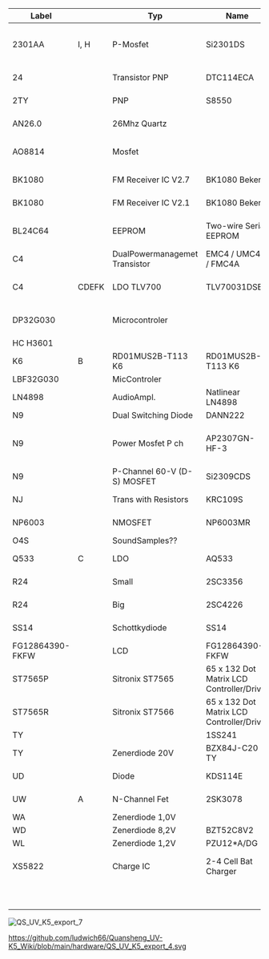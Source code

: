 
Label |   | Typ | Name | Pin | Case | Manufacturer | Datasheet-Link | Param1 | Param2 | Param3
-- | -- | -- | -- | -- | -- | -- | -- | -- | -- | --
2301AA | I, H | P-Mosfet | Si2301DS | 3 | TO-236 (SOT-23) | Vishay | https://github.com/amnemonic/Quansheng_UV-K5_Firmware/blob/main/hardware/2301A_SI2301_Datasheet.pdf | 2,5V |   | 1,25W
24 |   | Transistor PNP | DTC114ECA | 3 | SOT23 |   | https://github.com/ludwich66/Quansheng_UV-K5_Wiki/blob/main/hardware/24_DTC114ECA_Galaxy%20Electrical.pdf |   |   |  
2TY |   | PNP | S8550 | 3 |   |   | https://github.com/amnemonic/Quansheng_UV-K5_Firmware/blob/main/hardware/S8550-2TY-PNP_Datasheet.pdf |   |   |  
AN26.0 |   | 26Mhz Quartz |   |   |   |   | https://github.com/amnemonic/Quansheng_UV-K5_Firmware/blob/main/hardware/AN26.0_TCXO_KDS_Datasheet.pdf |   |   |  
AO8814 |   | Mosfet |   |   |   | Alpha & Omega Semiconductor, Ltd. | https://github.com/amnemonic/Quansheng_UV-K5_Firmware/blob/main/hardware/AO8814_AlphaOmegaSemiconductors.pdf |   |   |  
BK1080 |   | FM Receiver IC V2.7 | BK1080 Beken | 2x4 |   | Beken | https://github.com/amnemonic/Quansheng_UV-K5_Firmware/blob/main/hardware/BK1080_Datasheet_V2.7.pdf |   |   |  
BK1080 |   | FM Receiver IC V2.1 | BK1080 Beken | 2x4 |   | Beken | https://github.com/amnemonic/Quansheng_UV-K5_Firmware/blob/main/hardware/BK1080_Datasheet_V2.1.pdf |   |   |  
BL24C64 |   | EEPROM | Two-wire Serial EEPROM | 2x4 | JEDEC SOIC | Shanghai Belling Corp., Ltd | https://github.com/ludwich66/Quansheng_UV-K5_Firmware/blob/main/hardware/BL24C64_Datasheet.pdf | 64K 8192*8 |   |  
C4 |   | DualPowermanagemet Transistor | EMC4 / UMC4N / FMC4A | 5 |   |   |   |   |   |  
C4 | CDEFK | LDO TLV700 | TLV70031DSER | 5 | SC-70, SOT | TI | https://github.com/amnemonic/Quansheng_UV-K5_Firmware/blob/main/hardware/C4_TLV700_TI_Datasheet.pdf | 1,8 V |   |  
DP32G030 |   | Microcontroler |   |   |   | Action Dynamic Tech.(HK) Trading Co. |   |   |   |  
HC H3601 |   |   |   | 2x4 | SOP8 |   |   |   |   |  
K6 | B | RD01MUS2B-T113 K6 | RD01MUS2B-T113 K6 | 3 | SOT89 | Mitsubishi | https://github.com/amnemonic/Quansheng_UV-K5_Firmware/blob/main/hardware/K6_RD01MUS2B_Mitsubishi_Datasheet.pdf |   |   |  
LBF32G030 |   | MicControler |   |   |   |   |   |   |   |  
LN4898 |   | AudioAmpl. | Natlinear LN4898 | 2 x 4 | SOP8 | Natlinear | https://github.com/amnemonic/Quansheng_UV-K5_Firmware/blob/main/hardware/LN4898_Datasheet.pdf | 1W |   |  
N9 |   | Dual Switching Diode | DANN222 | 3 |   | ON |   |   |   |  
N9 |   | Power Mosfet P ch | AP2307GN-HF-3 | 3 | SOT-23 | Advanced Power Electronics Corp. |   |   |   |  
N9 |   | P-Channel 60-V (D-S) MOSFET | Si2309CDS | 3 | SOT-24 | Vishay Siliconix |   |   |   |  
NJ |   | Trans with Resistors | KRC109S | 3 | SOT-23 | KEC | https://github.com/amnemonic/Quansheng_UV-K5_Firmware/blob/main/hardware/NJ_KRC109S_KEC_Datasheet.pdf |   |   |  
NP6003 |   | NMOSFET | NP6003MR | 3 | SOT-23-3L | Natlinear | https://github.com/amnemonic/Quansheng_UV-K5_Firmware/blob/main/hardware/NP6003_NP6003MR_Datasheet.pdf |   |   |  
O4S |   | SoundSamples?? |   | 2x4 |   |   |   |   |   |  
Q533 | C | LDO | AQ533 | 3 | SOT89 | acutechnoligy | https://github.com/amnemonic/Quansheng_UV-K5_Firmware/blob/main/hardware/AQ533_AcutechnologySemiconductor.pdf | 3,3V |   |  
R24 |   | Small | 2SC3356 |   | SOT-23 |   | https://github.com/amnemonic/Quansheng_UV-K5_Firmware/blob/main/hardware/R24_2SC4226_Datasheet.PDF |   |   |  
R24 |   | Big | 2SC4226 |   | SOT-323 |   | https://github.com/amnemonic/Quansheng_UV-K5_Firmware/blob/main/hardware/R24_2SC4226_Datasheet.PDF |   |   |  
SS14 |   | Schottkydiode | SS14 | 2 | DO-214AC |   |   | 40V | 1A |  
FG12864390-FKFW |   | LCD | FG12864390-FKFW | 12 | Modul |   |   | 128x64 px |   |  
ST7565P |   | Sitronix ST7565 | 65 x 132 Dot Matrix LCD Controller/Driver |   |   | Sitronix | https://github.com/amnemonic/Quansheng_UV-K5_Firmware/blob/main/hardware/ST7565P_Datasheet_V2.3.pdf |   |   |  
ST7565R |   | Sitronix ST7566 | 65 x 132 Dot Matrix LCD Controller/Driver |   |   | Sitronix | https://github.com/amnemonic/Quansheng_UV-K5_Firmware/blob/main/hardware/ST7565R_Datasheet_V1.7.pdf |   |   |  
TY |   |   | 1SS241 | 2 |   |   |   |   |   |  
TY |   | Zenerdiode 20V | BZX84J-C20 TY | 2 |   | NXP |   |   |   |  
UD |   | Diode | KDS114E | 2 | SOD-323F | KEC | https://github.com/ludwich66/Quansheng_UV-K5_Wiki/blob/main/hardware/UD_KDS114E_Diode_KEC_Datasheet.pdf |   |   |  
UW | A | N-Channel Fet | 2SK3078 | 3 | SOT89 | Toshiba | https://github.com/ludwich66/Quansheng_UV-K5_Wiki/blob/main/hardware/UW_2SK3078_Toshiba_Datasheet.PDF |   |   |  
WA |   | Zenerdiode 1,0V |   | 2 |   | NXP |   | 1,0V |   |  
WD |   | Zenerdiode 8,2V | BZT52C8V2 | 2 |   | NXP |   | 8,2V |   |  
WL |   | Zenerdiode 1,2V | PZU12*A/DG | 2 |   | NXP |   | 1,2V |   |  
XS5822 |   | Charge IC | 2-4 Cell Bat Charger | 2 x 4 + 1 | E SOP8 | ShenZen ChipSourceTek | https://github.com/amnemonic/Quansheng_UV-K5_Firmware/blob/main/hardware/XS5822_Datasheet_V1.0.pdf |   |   |  
  |   |   |   |   |   |   |   |   |   |  
  |   |   |   |   |   |   |   |  



![QS_UV_K5_export_7](https://github.com/ludwich66/Quansheng_UV-K5_Wiki/assets/12202733/d2ca9610-05e0-43fc-9c43-d7c07d9651ad)

https://github.com/ludwich66/Quansheng_UV-K5_Wiki/blob/main/hardware/QS_UV_K5_export_4.svg



